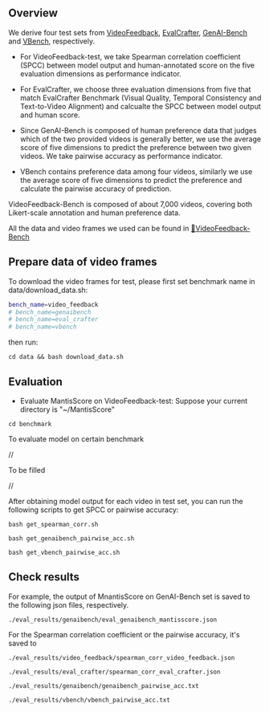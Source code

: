 ## Overview
We derive four test sets from 
[VideoFeedback](https://huggingface.co/datasets/TIGER-Lab/VideoFeedback), 
[EvalCrafter](https://github.com/evalcrafter/EvalCrafter), 
[GenAI-Bench](https://huggingface.co/datasets/TIGER-Lab/GenAI-Bench) and 
[VBench](https://github.com/Vchitect/VBench), respectively. 

- For VideoFeedback-test, we take Spearman correlation coefficient (SPCC) between model output and human-annotated score on the five evaluation dimensions as performance indicator.

- For EvalCrafter, we choose three evaluation dimensions from five that match EvalCrafter Benchmark (Visual Quality, Temporal Consistency and Text-to-Video Alignment) and calcualte the SPCC between model output and human score.

- Since GenAI-Bench is composed of human preference data that judges which of the two provided videos is
generally better, we use the average score of five dimensions to predict the preference between two given videos. We take pairwise accuracy as performance indicator.

- VBench contains preference data among four videos, similarly we use the average score of five dimensions to predict the preference and calculate the pairwise accuracy of prediction.

VideoFeedback-Bench is composed of about 7,000 videos, covering both Likert-scale annotation and human preference data. 

All the data and video frames we used can be found in [🤗VideoFeedback-Bench](https://huggingface.co/datasets/TIGER-Lab/VideoFeedback-Bench)

## Prepare data of video frames
To download the video frames for test, please first set benchmark name in data/download_data.sh: 
```bash
bench_name=video_feedback
# bench_name=genaibench
# bench_name=eval_crafter
# bench_name=vbench
```
then run: 
```
cd data && bash download_data.sh
```

## Evaluation
- Evaluate MantisScore on VideoFeedback-test: 
Suppose your current directory is "~/MantisScore"
```
cd benchmark
```

To evaluate model on certain benchmark

//

To be filled

//


After obtaining model output for each video in test set, you can run the following scripts to get SPCC or pairwise accuracy: 
```
bash get_spearman_corr.sh
```
```
bash get_genaibench_pairwise_acc.sh
```
```
bash get_vbench_pairwise_acc.sh
```

## Check results
For example, the output of MnantisScore on GenAI-Bench set is saved to the following json files, respectively.
```
./eval_results/genaibench/eval_genaibench_mantisscore.json
```

For the Spearman correlation coefficient or the pairwise accuracy, it's saved to 
```
./eval_results/video_feedback/spearman_corr_video_feedback.json
```
```
./eval_results/eval_crafter/spearman_corr_eval_crafter.json
```
```
./eval_results/genaibench/genaibench_pairwise_acc.txt
```
```
./eval_results/vbench/vbench_pairwise_acc.txt
```
